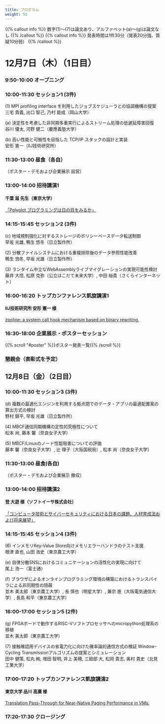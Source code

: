 ```yaml
---
title: プログラム
weight: 52
---
```

{{% callout info %}}
数字(1)〜(7)は論文あり、アルファベット(a)〜(g)は論文なし
{{% /callout %}}
{{% callout info %}}
発表時間は1件30分（発表20分強、質疑10分弱）
{{% /callout %}}
#
# 12月7日（木）（1日目）

### 9:50-10:00 オープニング

### 10:00-11:30 セッション1 (3件)
(1) MPI profiling interface を利用したジョブスケジューラとの協調機構の提案<br>
     三宅 貴義, 出口 智己, 乃村 能成（岡山大学）

(a) 決定性を考慮した非同期多重実行によるストリーム処理の低遅延障害回復<br>
     谷川 優太, 河野 健二（慶應義塾大学）

(b) 高い性能と可搬性を目指した TCP/IP スタックの設計と実装<br>
     安形 憲一（IIJ技術研究所）

### 11:30-13:00 昼食（各自）

（ポスター・デモおよび企業展示 設営）

### 13:00-14:00 招待講演1

#### 千葉 滋 先生（東京大学）

[「Polyglot プログラミングは日の目をみるか」](#invite1)

###  14:15-15:45 セッション2 (3件)

(c) 地域規制強化に対するストレージのポリシーベースデータ転送制御<br>
    早坂 光雄, 鴨生 悠冬（日立製作所）

(2) 分散ファイルシステムにおける重複排除後のデータ参照性能改善<br>
    鴨生 悠冬, 早坂 光雄（日立製作所）

(3) ランタイム中立なWebAssemblyライブマイグレーションの実現可能性検討<br>
    藤井 大悟, 松原 克弥（公立はこだて未来大学）, 中田 裕貴（さくらインターネット）

### 16:00-16:20 トップカンファレンス凱旋講演1

#### IIJ技術研究所 安形 憲一 様

[zpoline: a system call hook mechanism based on binary rewriting.](#topconf1)<br>

### 16:30-18:00 企業展示・ポスターセッション

{{% scroll "#poster" %}}ポスター発表一覧{{% /scroll %}}

### 懇親会（表彰式を予定）



## 12月8日（金）（2日目）

### 10:00-11:30 セッション3 (3件)

(d) 複数の最適化エンジンを利用する拠点間でのデータ・アプリの最適配置案の算出方式の検討<br>
    野村 鎮平, 早坂 光雄（日立製作所）

(4) MBCF通信同期機構の定性的究極性について<br>
    松本 尚, 藤本 馨（奈良女子大学）

(5) MBCF/Linuxのノード性能阻害についての評価<br>
    藤本 馨（奈良女子大学）, 辻 理子（大阪国税局）, 松本 尚（奈良女子大学）

### 11:30-13:00 昼食(各自)

（ポスター・デモおよび企業展示 撤収）

### 13:00-14:00 招待講演2

#### 登 大遊 様（ソフトイーサ株式会社）

[「コンピュータ技術とサイバーセキュリティにおける日本の課題、人材育成法および将来展望」](#invite2)

### 14:15-15:45 セッション4 (3件)

(6) インメモリKey-Value Store向けメモリエラーハンドラのテスト支援<br>
     根津 直也, 山田 浩史（東京農工大学）

(e) 自律分散SNSにおけるコミュニケーションの活性化の実現に向けて<br>
     尾上 浩一（富士通）

(f) ブラウザによるオンラインプログラミング環境の構築におけるトランスパイラによる非同期性の隠蔽<br>
     並木 美太郎（東京農工大学）, 長 慎也（明星大学）, 兼宗 進（大阪電気通信大学）, 長島 和平（東京農工大学）

### 16:00-17:00 セッション5 (2件)

(g) FPGAボードで動作するRISC-Vソフトプロセッサへのmicropython処理系の移植<br>
     並木 美太郎（東京農工大学）

(7) 接触確認用デバイスの省電力化に向けた確率論的通信方式の検証 Window-Cycling Transmissionアルゴリズムの提案とシミュレーション<br>
    田中 健策, 松丸 絢, 増田 智明, 井上 美穂, 三廻部 大, 松岡 貴志, 奥村 貴史（北見工業大学）


### 17:00-17:20 トップカンファレンス凱旋講演2

#### 東京大学 品川 高廣 様

[Translation Pass-Through for Near-Native Paging Performance in VMs.](#topconf2)

###  17:20-17:30 クロージング
